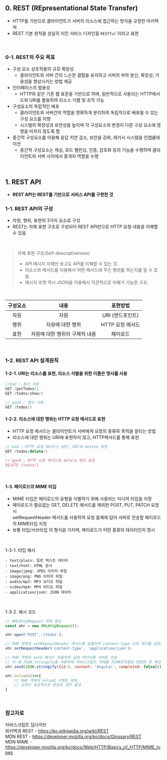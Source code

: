 ## 0. REST (REpresentational State Transfer)
- HTTP를 기반으로 클라이언트가 서버의 리소스에 접근하는 방식을 규정한 아키텍쳐
- REST 기본 원칙을 성실히 지킨 서비스 디자인을 `RESTful` 이라고 표현

<br/>

### 0-1. REST의 주요 목표
- 구성 요소 상호작용의 규모 확장성
    - 클라이언트와 서버 간의 느슨한 결합을 유지하고 서버의 부하 분산, 확장성, 가용성을 향상시키는 방법 제공
- 인터페이스의 범용성
    - HTTP와 같은 기존 웹 표준을 기반으로 하며, 일반적으로 사용되는 HTTP메서드와 URI를 활용하여 리소스 식별 및 조작 가능
- 구성요소의 독립적인 배포
    - 클라이언트와 서버간의 역할을 명확하게 분리하여 독립적으로 배포될 수 있는 구성 요소를 지향
    - 시스템의 확장성과 유연성을 높이며 각 구성요소의 변경이 다른 구성 요소에 영향을 미치지 않도록 함
- 중간적 구성요소를 이용해 응답 지연 감소, 보안을 강화, 레거시 시스템을 인캡큘레이션
    - 중간적 구성요소는 캐싱, 로드 밸런싱, 인증, 암호화 등의 기능을 수행하며 클라이언트와 서버 사이에서 중개자 역할을 수행

<br/>

## 1. REST API
- **REST API는 REST를 기반으로 서비스 API를 구현한 것**

### 1-1. REST API의 구성
- 자원, 행위, 표현의 3가지 요소로 구성
- REST는 자체 표현 구조로 구성되어 REST API만으로 HTTP 요청 내용을 이해할 수 있음

<br/>

> 자체 표현 구조(Self-descriptiveness)
> - API 메시지 자체만 보고도 API를 이해할 수 있는 것.
> - 리소스와 메서드를 이용해서 어떤 메서드에 무슨 행위를 하는지를 알 수 있음.
> - 메시지 포맷 역시 JSON을 이용해서 직관적으로 이해가 가능한 구조.

<br/>

|구성요소|내용|표현방법|
|:-:|:-:|:-:|
|자원|자원|URI (엔드포인트)|
|행위|자원에 대한 행위|HTTP 요청 메서드|
|표현|자원에 대한 행위의 구체적 내용|페이로드|

<br/>


### 1-2. REST API 설계원칙
#### 1-2-1. URI는 리소스를 표현, 리소스 식별을 위한 이름은 명사를 사용
```js
//bad ; 동사 사용
GET /getTodos/1
GET /todos/show/1

// good ; 명사 사용
GET /todos/1
```

#### 1-2-2. 리소스에 대한 행위는 HTTP 요청 메서드로 표현
- HTTP 요청 메서드는 클라이언트가 서버에게 요청의 종류와 목적을 알리는 방법
- 리소스에 대한 행위는 URI에 표현하지 않고, HTTP메서드를 통해 표현

```js
// bad ; HTTP 요청 메서드는 GET, URI에 delete 표현 
GET /todos/delete/1

// good ; HTTP 요청 메서드에 delete 행위 표현
DELETE /todos/1
```

<br/>

#### 1-3. 페이로드의 MIME 타입
- MIME 타입은 페이로드의 유형을 식별하기 위해 사용되는 미디어 타입을 지정
- 페이로드가 필요없는 GET, DELETE 메서드를 제외한 POST, PUT, PATCH 요청 시 <br/>
setRequestHeader 메서드를 사용하여 요청 몸체에 담아 서버로 전송할 페이로드의 MIME타입 지정
- 보통 타입/서브타입 의 형식을 가지며, 페이로드가 어떤 종류의 데이터인지 명시

<br/>

1-3-1. 타입 예시

    - text/plain: 일반 텍스트 데이터
    - text/html: HTML 문서
    - image/jpeg: JPEG 이미지 파일
    - image/png: PNG 이미지 파일
    - audio/mp3: MP3 오디오 파일
    - video/mp4: MP4 비디오 파일
    - application/json: JSON 데이터

<br/>

1-3-2. 예시 코드
```js
// XMLHttpRequest 객체 할당
const xhr = new XMLHttpRequest();

xhr.open('POST','/todos');

// XHR 객체의 setRequestHeader 메서드를 호출하여 content-type 요청 헤더를 설정. 서버에게 전송되는 데이터의 유형이 JSON 형식이므로 다음과 같이 설정
xhr.setRequestHeader('content-type', 'application/json');

// XHR 객체의 send 메서드 호출하여 실제 데이터를 서버로 전송
// 이 때 JSON.stringify를 사용하여 자바스크립트 객체를 JSON문자열로 변환한 후 해당 문자열을 전송
xhr.send(JSON.stringify({id:4, content: 'Angular', completed: false}));

xhr.onload=()=>{
    // XHR 객체의 onload 이벤트 정의, 
    // 요청이 성공적으로 완료된 경우 발생
}

```

<br/>


### 참고자료
자바스크립트 딥다이브 <br/>
위키백과 REST - https://ko.wikipedia.org/wiki/REST<br/>
MDN REST - https://developer.mozilla.org/ko/docs/Glossary/REST <br/>
MDN MIME - https://developer.mozilla.org/ko/docs/Web/HTTP/Basics_of_HTTP/MIME_types